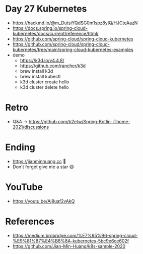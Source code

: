 # Day 27 Kubernetes
* https://hackmd.io/@m_DutsiYQdSG0m1spz8yIQ/HJCteAazN
* https://docs.spring.io/spring-cloud-kubernetes/docs/current/reference/html/
* https://github.com/spring-cloud/spring-cloud-kubernetes
* https://github.com/spring-cloud/spring-cloud-kubernetes/tree/main/spring-cloud-kubernetes-examples
* demo
  * https://k3d.io/v4.4.8/
  * https://github.com/rancher/k3d 
  * brew install k3d
  * brew install kubectl
  * k3d cluster create hello
  * k3d cluster delete hello

# Retro
* Q&A -> https://github.com/b2etw/Spring-Kotlin-iThome-2021/discussions

# Ending
* https://jianminhuang.cc 🌈
* Don't forget give me a star 😄

# YouTube
* https://youtu.be/Aj8uaf2vAkQ

# References
* https://medium.brobridge.com/%E7%95%B6-spring-cloud-%E9%81%87%E4%B8%8A-kubernetes-5bc9e6ce602f
* https://github.com/Jian-Min-Huang/k8s-sample-2020
